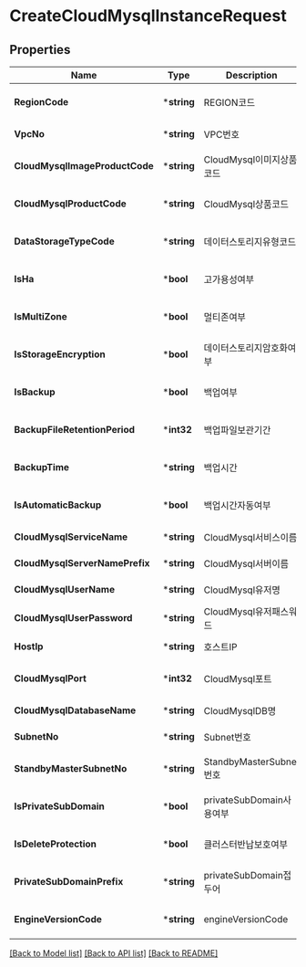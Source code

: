 # CreateCloudMysqlInstanceRequest

## Properties
Name | Type | Description | Notes
------------ | ------------- | ------------- | -------------
**RegionCode** | ***string** | REGION코드 | [optional] [default to null]
**VpcNo** | ***string** | VPC번호 | [default to null]
**CloudMysqlImageProductCode** | ***string** | CloudMysql이미지상품코드 | [optional] [default to null]
**CloudMysqlProductCode** | ***string** | CloudMysql상품코드 | [optional] [default to null]
**DataStorageTypeCode** | ***string** | 데이터스토리지유형코드 | [optional] [default to null]
**IsHa** | ***bool** | 고가용성여부 | [optional] [default to null]
**IsMultiZone** | ***bool** | 멀티존여부 | [optional] [default to null]
**IsStorageEncryption** | ***bool** | 데이터스토리지암호화여부 | [optional] [default to null]
**IsBackup** | ***bool** | 백업여부 | [optional] [default to null]
**BackupFileRetentionPeriod** | ***int32** | 백업파일보관기간 | [optional] [default to null]
**BackupTime** | ***string** | 백업시간 | [optional] [default to null]
**IsAutomaticBackup** | ***bool** | 백업시간자동여부 | [optional] [default to null]
**CloudMysqlServiceName** | ***string** | CloudMysql서비스이름 | [default to null]
**CloudMysqlServerNamePrefix** | ***string** | CloudMysql서버이름 | [default to null]
**CloudMysqlUserName** | ***string** | CloudMysql유저명 | [default to null]
**CloudMysqlUserPassword** | ***string** | CloudMysql유저패스워드 | [default to null]
**HostIp** | ***string** | 호스트IP | [default to null]
**CloudMysqlPort** | ***int32** | CloudMysql포트 | [optional] [default to null]
**CloudMysqlDatabaseName** | ***string** | CloudMysqlDB명 | [default to null]
**SubnetNo** | ***string** | Subnet번호 | [default to null]
**StandbyMasterSubnetNo** | ***string** | StandbyMasterSubnet번호 | [optional] [default to null]
**IsPrivateSubDomain** | ***bool** | privateSubDomain사용여부 | [optional] [default to null]
**IsDeleteProtection** | ***bool** | 클러스터반납보호여부 | [optional] [default to null]
**PrivateSubDomainPrefix** | ***string** | privateSubDomain접두어 | [optional] [default to null]
**EngineVersionCode** | ***string** | engineVersionCode | [optional] [default to null]

[[Back to Model list]](../README.md#documentation-for-models) [[Back to API list]](../README.md#documentation-for-api-endpoints) [[Back to README]](../README.md)


